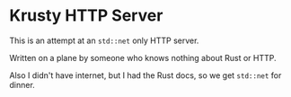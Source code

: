 # Krusty HTTP Server

This is an attempt at an `std::net` only HTTP server.

Written on a plane by someone who knows nothing about Rust or HTTP.

Also I didn't have internet, but I had the Rust docs, so we get `std::net` for dinner.

